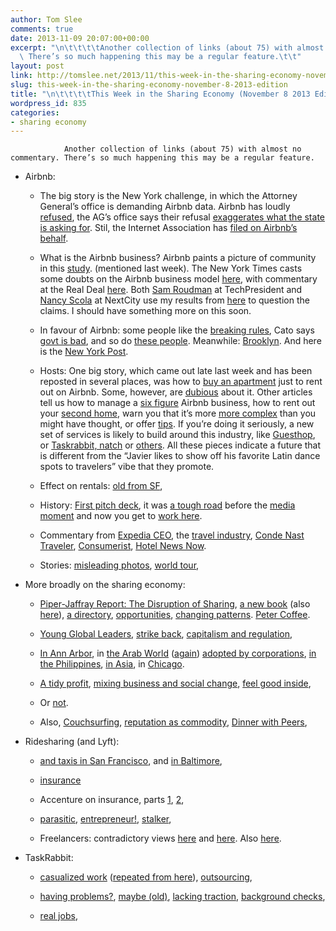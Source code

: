 ```yaml
---
author: Tom Slee
comments: true
date: 2013-11-09 20:07:00+00:00
excerpt: "\n\t\t\t\tAnother collection of links (about 75) with almost no commentary.\
  \ There’s so much happening this may be a regular feature.\t\t"
layout: post
link: http://tomslee.net/2013/11/this-week-in-the-sharing-economy-november-8-2013-edition.html
slug: this-week-in-the-sharing-economy-november-8-2013-edition
title: "\n\t\t\t\tThis Week in the Sharing Economy (November 8 2013 Edition)\t\t"
wordpress_id: 835
categories:
- sharing economy
---
```



				Another collection of links (about 75) with almost no commentary. There’s so much happening this may be a regular feature.



	
  * Airbnb:

	
    * The big story is the New York challenge, in which the Attorney General’s office is demanding Airbnb data. Airbnb has loudly [refused](http://publicpolicy.airbnb.com/new-york-next-steps/), the AG’s office says their refusal [exaggerates what the state is asking for](http://news.cnet.com/8301-1023_3-57611599-93/new-york-ags-office-airbnb-lying-about-user-data-subpoena/?part%3Drss&subj%3Dnews&tag%3Dtitle). Stil, the Internet Association has [filed on Airbnb’s behalf](http://internetassociation.org/11082013airbnbamicusbrief/).

	
    * What is the Airbnb business? Airbnb paints a picture of community in this [study](https://www.airbnb.ca/press/news/new-study-airbnb-generated-632-million-in-economic-activity-in-new-york?locale%3Den). (mentioned last week). The New York Times casts some doubts on the Airbnb business model [here](http://www.nytimes.com/2013/11/05/nyregion/the-airbnb-economy-in-new-york-lucrative-but-often-unlawful.html), with commentary at the Real Deal [here](http://therealdeal.com/blog/2013/11/04/top-100-airbnb-users-grossed-54m-over-last-three-years/). Both [Sam Roudman](http://techpresident.com/news/24513/analysis-examines-how-much-illegal-money-airbnb-makes-new-york) at TechPresident and [Nancy Scola](http://nextcity.org/sharedcity/entry/the-numbers-airbnb-hasnt-released) at NextCity use my results from [here](http://tomslee.net/2013/10/notes-on-airbnbs-new-york-business.html) to question the claims. I should have something more on this soon.

	
    * In favour of Airbnb: some people like the [breaking rules](http://www.peacefulcombat.com/airbnb-and-the-trouble-with-breaking-rules/), Cato says [govt is bad](http://www.cato.org/blog/big-government-wants-spare-bedroom), and so do [these people](https://www.cdt.org/blogs/gs-hans/0611overbroad-subpoena-airbnb-user-data-smacks-general-warrant). Meanwhile: [Brooklyn](http://technical.ly/brooklyn/2013/11/01/airbnbs-brooklyn-impact/). And here is the [New York Post](http://nypost.com/2013/11/04/turning-your-ny-apartment-into-a-hotel-is-illegal/).

	
    * Hosts: One big story, which came out late last week and has been reposted in several places, was how to [buy an apartment](http://needwant.com/p/buying-apartment-airbnb/) just to rent out on Airbnb. Some, however, are [dubious](http://finance.fortune.cnn.com/2013/11/07/airbnb-rental-income/) about it. Other articles tell us how to manage a [six figure](http://www.fastcompany.com/3021179/secrets-of-running-a-six-figure-airbnb-business) Airbnb business, how to rent out your [second home](http://www.forbes.com/sites/vanessagrout/2013/11/04/how-to-use-airbnb-to-profit-from-your-second-home/), warn you that it’s more [more complex](http://www.intelligentspeculator.net/passive-income-project/buying-property-to-rent-out-airbnb-style-getting-easier-and-more-complex/) than you might have thought, or offer [tips](http://www.lifehacker.com.au/2013/11/top-10-tips-for-first-time-airbnb-hosts/). If you’re doing it seriously, a new set of services is likely to build around this industry, like [Guesthop](http://guesthop.com/), or [Taskrabbit, natch](https://www.taskrabbit.com/san-francisco-ca/t/lightly-clean-and-manage-my-airbnb-property-full-house) or [others](http://collaborativ.co/2013/11/08/airbnb-building-platform-home-services-like-home-cleaning). All these pieces indicate a future that is different from the “Javier likes to show off his favorite Latin dance spots to travelers” vibe that they promote.

	
    * Effect on rentals: [old from SF](http://www.sfbg.com/2013/08/06/thin-air),

	
    * History: [First pitch deck](http://www.businessinsider.com/airbnb-a-13-billion-dollar-startups-first-ever-pitch-deck-2011-9), it was [a tough road](http://venturebeat.com/2013/11/06/airbnb-cofounder-in-the-early-days-every-rejection-we-got-was-an-invitation-to-keep-going/) before the [media moment](http://www.gadling.com/2013/11/06/airbnb-having-media-moment/) and now you get to [work here](http://www.customspaces.com/projects/ZewNn5vLy4/airbnb/).

	
    * Commentary from [Expedia CEO](http://skift.com/2013/10/30/expedia-ceo-is-bullish-about-the-future-of-airbnb/), the [travel industry](http://fredericgonzalo.com/en/2013/07/27/collaborative-economy-in-travel-the-big-disruptor/http://fredericgonzalo.com/en/2013/07/27/collaborative-economy-in-travel-the-big-disruptor/), [Conde Nast Traveler](http://www.cntraveler.com/perrin-post/2013/11/should-you-book-an-airbnb-rental-in-new-york-city), [Consumerist](http://consumerist.com/2013/11/01/will-airbnb-and-etsy-destroy-the-economy-or-save-us-all/), [Hotel News Now](http://www.hotelnewsnow.com/article/12561/Meet-the-new-competition).

	
    * Stories: [misleading photos](http://monocle.io/posts/the-story-of-airbnb-photography), [world tour](http://www.theguardian.com/travel/2013/nov/01/todd-selby-airbnb-locals-world-city-tour),




	
  * More broadly on the sharing economy:

	
    * [Piper-Jaffray Report: The Disruption of Sharing](https://piper2.bluematrix.com/docs/pdf/35ef1fcc-a07b-48cf-ab80-04d80e5665c4.pdf), [a new book](http://greenupgrader.com/27176/meet-the-sharing-economy-with-sharing-is-good/) (also [here](http://www.mnn.com/lifestyle/responsible-living/stories/new-book-explores-the-sharing-economy)), [a directory](http://www.compareandshare.com/sharing-economy-directory/), [opportunities](http://blog.supplymanagement.com/2013/11/the-opportunities-of-the-sharing-economy/), [changing patterns](http://www.economistinsights.com/sites/default/files/EIU_Zuora_WEB_Final.pdf). [Peter Coffee](http://gigaom.com/2013/10/19/four-business-opportunity-that-remove-barriers-to-the-sharing-economy/).

	
    * [Young Global Leaders](http://www3.weforum.org/docs/WEF_YGL_CircularEconomyInnovation_PositionPaper_2013.pdf), [strike back](http://martinpasquier.com/2013/10/15/the-sharing-economy-hangover-states-and-olbiz-strike-back-on-c2c-startups/), [capitalism and regulation](http://science-inc.com/about/blog/2013/10/10/how-capitalism-and-regulation-will-reshape-the-sharing-economy-2/),

	
    * [In Ann Arbor](http://a2share.org/), in [the Arab World](http://ouishare.net/2013/10/sharing-economy-gaining-momentum-in-the-arab-world/#.Unj7_W9KyG8.twitter) ([again](http://www.wamda.com/2013/10/4-issues-sharing-economy-solve-arab-world)) [adopted by corporations](http://www.smartcompany.com.au/growth/economy/34413-subscription-and-sharing-models-popular-with-businesses-could-this-be-the-new-economy.html), [in the Philippines](http://www.mb.com.ph/the-sharing-economy-where-creatives-should-be/), [in Asia](http://citizentekk.com/2013/10/29/asia-ready-sharing-economy/), in [Chicago](http://www.builtinchicago.org/blog/chicago-sharing-startups-featured-national-tv-news-coverage).

	
    * [A tidy profit](http://www.smh.com.au/money/planning/sharing-your-way-to-a-tidy-profit-20131022-2vy0u.html), [mixing business and social change](http://www.fastcoexist.com/3020778/sharing-can-truly-disrupt-business-by-mixing-money-and-social-change), [feel good inside](http://techcitynews.com/2013/10/31/5-sharing-economy-startups-thatll-make-you-feel-good-inside/),

	
    * Or [not](http://www.alternet.org/labor/backed-billionaire-investors-ridesharing-companies-lyft-and-uber-are-dismantling-public).

	
    * Also, [Couchsurfing](http://t.co/SPO7kPYHM7), [reputation as commodity](http://www.slate.com/articles/technology/future_tense/2013/11/reputation_economics_privacy_isn_t_a_right_it_s_a_commodity.html), [Dinner with Peers](https://secure.peers.org/page/signup/dinner-with-peers-report?sp_ref%3D17348104.84.996.t.4180.2),




	
  * Ridesharing (and Lyft):

	
    * [and taxis in San Francisco](http://blogs.kqed.org/newsfix/2013/11/07/taxis-lyft-ride-service-war-on-streets-of-san-francisco), and [in Baltimore](http://technical.ly/baltimore/2013/11/06/lyft-uber-ridesharing-baltimore/),

	
    * [insurance](http://taxicabtimes.com/a-proprietary-promise-the-one-million-dollars-that-lies-behind-closed-door-p1998-1.htm)

	
    * Accenture on insurance, parts [1](http://insuranceblog.accenture.com/tag/sharing-economy/), [2](http://insuranceblog.accenture.com/is-that-opportunity-calling-part-2-of-3/?cid%3Dfs_accinsfy14_10000283_smc_0913#sf19108342),

	
    * [parasitic](http://www.popularresistance.org/privatized-ridesharing-is-a-parasitic-business-model/), [entrepreneur!](http://www.fastcoexist.com/3020788/change-generation/how-one-young-car-sharing-entrepreneur-keeps-disrupting-how-we-get-around), [stalker](http://valleywag.gawker.com/when-your-smartphone-chauffeur-becomes-a-stalker-801080008),

	
    * Freelancers: contradictory views [here](http://www.fastcoexist.com/3021147/its-time-for-the-sharing-economy-to-become-the-sharing-society) and [here](https://medium.com/changing-city/f2e12c2748e2). Also [here](http://www.freelancersunion.org/dispatches/2013/10/24/freelancers-are-building-sharing-economy/).




	
  * TaskRabbit:

	
    * [casualized work](http://libcom.org/blog/ten-ninety-nihilists-06112013) ([repeated from here](http://therealnews.com/t2/component/content/article/269-kevin-carhart/1764-the-ten-ninety-nihilists)), [outsourcing](http://www.nytimes.com/2013/11/10/magazine/outsource-your-way-to-success.html?smid%3Dtw-share&_r%3D0),

	
    * [having problems?](http://www.quora.com/TaskRabbit/How-much-revenue-is-Taskrabbit-com-making), [maybe (old)](http://www.businessweek.com/articles/2013-07-09/trouble-at-taskrabbit-is-bad-news-for-the-sharing-economy), [lacking traction](http://www.quora.com/TaskRabbit/Why-is-TaskRabbit-struggling-to-get-traction/answer/Michael-Horowitz?share%3D1&srid%3DuXR), [background checks](http://www.quora.com/TaskRabbit/What-is-TaskRabbits-background-check-process-like),

	
    * [real jobs](http://www.theverge.com/2013/5/23/4352116/taskrabbit-temp-agency-gig-economy),




		
